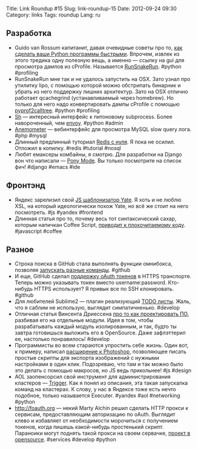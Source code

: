 Title: Link Roundup #15
Slug: link-roundup-15
Date: 2012-09-24 09:30
Category: links
Tags: roundup
Lang: ru

Разработка
----------

* Guido van Rossum капитанит, давая очевидные советы про то, [как сделать ваши Python программы быстрыми](https://plus.google.com/u/0/115212051037621986145/posts/HajXHPGN752). Впрочем, извлек из этого тредика одну полезную вещь, а именно — ссылку на gui для просмотра дампов из cProfile. Называется [RunSnakeRun](http://www.vrplumber.com/programming/runsnakerun/). #python #profiling
* RunSnakeRun мне так и не удалось запустить на OSX. Зато узнал про утилитку lipo, с помощью которой можно обстрипать бинарник и убрать из него поддержку лишних архитектур. Зато на OSX отлично работает qcachegrind (устанавливаемый через homebrew). Но только для него надо конвертировать дампы cProfile с помощью [pyprof2calltree](http://pypi.python.org/pypi/pyprof2calltree/). #python #profiling
* [Sh](http://amoffat.github.com/sh/index.html) —  интересный интерфейс к питоновому subprocess. Более навороченный, чем [envoy](http://pypi.python.org/pypi/envoy/). #python #admin
* [Anemometer](https://github.com/box/Anemometer) — вебинтерфейс для просмотра MySQL slow query лога. #php #mysql
* Длинный предлинный туториал [Redis с нуля](http://blog.mjrusso.com/2010/10/17/redis-from-the-ground-up.html). Я пока не осилил. Отложил в копилку. #redis #tutorial #nosql
* Любят емаксеры комбайны, я смотрю. Для разработки на Django вон что написали — [Pony Mode](https://github.com/davidmiller/pony-mode). Вы только посмотрите на список фич! #django #emacs #ide

Фронтэнд
--------

* Яндекс зарелизил свой [JS шаблонизатор Yate](http://habrahabr.ru/company/yandex/blog/151700/). Я хоть и не люблю XSL, на который идеологически похож Yate, но всё же стоит на него посмотреть. #js #yandex #frontend
* Длинная статья про то, почему весь тот синтаксический сахар, которым напичкан Coffee Script, [приводит к плохочитаемому коду](http://ceronman.com/2012/09/17/coffeescript-less-typing-bad-readability/). #javascript #coffee

Разное
------
* Строка поиска в GitHub стала выполнять функции омнибокса, позволяя [запускать разные команды](https://github.com/blog/1264-introducing-the-command-bar). #github
* И еще, GitHub сделал [поддержку oAuth токенов](https://github.com/blog/1270-easier-builds-and-deployments-using-git-over-https-and-oauth) в HTTPS транспорте. Теперь можно указывать токен вместо username:password. Кто-нибудь HTTPS использует? Я привык все по SSH клонировать. #github
* Для любителей Sublime2 — плагин реализующий [TODO листы](https://github.com/aziz/PlainTasks). Жаль, что я саблим не использую, выглядит симпатичненько. #develop
* Отличная статья Винсента Дриессена [про то как проектировать ПО](http://nvie.com/posts/open-sourcing-is-the-ultimate-isolation/), разбивая его на отдельные модули. Идея в том, чтобы разрабатывать каждый модуль изолированным, и так, будто ты завтра готовишься выложить его в OpenSource. Даже зафлэттерил ее, настолько понравилось! #develop
* Программисты во всем стараются упростить себе жизнь. Один вот, к примеру, написал [расширение к Photoshop](https://github.com/sapegin/PEW), позволяющее писать простые скрипты для экспорта изображений с нужными настройками в один клик. Подозреваю, что там и так можно было это делать с помощью макросов, но JS ведь прикольнее! #js #design
* AOL заопенсорсил свой инструмент для администрирования кластеров — [Trigger](https://github.com/aol/trigger). Как я понял из описания, эта такая запускалка команд на кластерах. К слову, у нас в Яндексе тоже есть нечто подобное, только называется Executer. #yandex #aol #networking #python
* <http://foauth.org> — некий Marty Alchin решил сделать HTTP прокси к сервисам, предоставляющим авторизацию по oAuth. Выглядит клево и избавляет от необходимости морочиться с получением токенов, когда пишешь какой-нибудь простенький скрипт. Параноики могут поднять такой прокси на своем сервачке, [проект в opensource](https://github.com/gulopine/foauth.org). #services #develop #python
